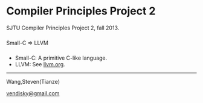 Compiler Principles Project 2
===

SJTU Compiler Principles Project 2, fall 2013.
###

Small-C => LLVM
###

* Small-C: A primitive C-like language.
* LLVM: See [llvm.org](llvm.org).

---
Wang,Steven(Tianze)

vendisky@gmail.com
